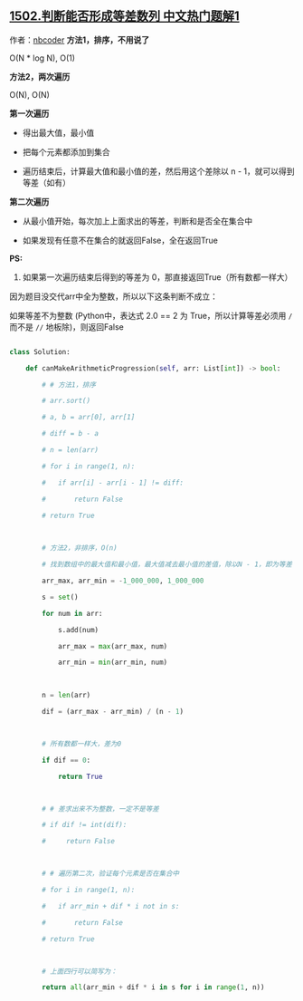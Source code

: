 ## [1502.判断能否形成等差数列 中文热门题解1](https://leetcode.cn/problems/can-make-arithmetic-progression-from-sequence/solutions/100000/python-on-shi-jian-fu-za-du-jie-fa-by-nbcoder)

作者：[nbcoder](https://leetcode.cn/u/nbcoder)
**方法1，排序，不用说了**
O(N * log N), O(1)

**方法2，两次遍历**
O(N), O(N)

**第一次遍历**
- 得出最大值，最小值
- 把每个元素都添加到集合
- 遍历结束后，计算最大值和最小值的差，然后用这个差除以 n - 1，就可以得到等差（如有）

**第二次遍历**
- 从最小值开始，每次加上上面求出的等差，判断和是否全在集合中
- 如果发现有任意不在集合的就返回False，全在返回True

**PS:**
1. 如果第一次遍历结束后得到的等差为 0，那直接返回True（所有数都一样大）

因为题目没交代arr中全为整数，所以以下这条判断不成立：
如果等差不为整数 (Python中，表达式 2.0 == 2 为 True，所以计算等差必须用 `/` 而不是 `//` 地板除)，则返回False

```python []
class Solution:
    def canMakeArithmeticProgression(self, arr: List[int]) -> bool:
        # # 方法1，排序
        # arr.sort()
        # a, b = arr[0], arr[1]
        # diff = b - a
        # n = len(arr)
        # for i in range(1, n):
        # 	if arr[i] - arr[i - 1] != diff:
        # 		return False
        # return True
    
        # 方法2，非排序，O(n)
        # 找到数组中的最大值和最小值，最大值减去最小值的差值，除以N - 1，即为等差
        arr_max, arr_min = -1_000_000, 1_000_000
        s = set()
        for num in arr:
            s.add(num)
            arr_max = max(arr_max, num)
            arr_min = min(arr_min, num)
            
        n = len(arr)
        dif = (arr_max - arr_min) / (n - 1)

        # 所有数都一样大，差为0
        if dif == 0:
            return True

        # # 差求出来不为整数，一定不是等差
        # if dif != int(dif):
        #     return False

        # # 遍历第二次，验证每个元素是否在集合中
        # for i in range(1, n):
        # 	if arr_min + dif * i not in s:
        # 		return False
        # return True

        # 上面四行可以简写为：
        return all(arr_min + dif * i in s for i in range(1, n))
```

